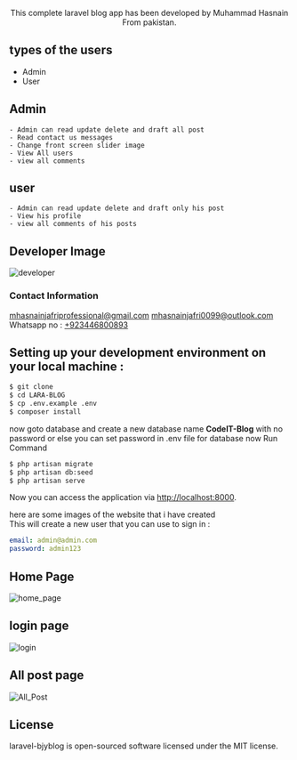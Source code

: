<p align="center">
This complete laravel blog app has been developed by Muhammad Hasnain From pakistan.

## types of the users  

- Admin
- User


## Admin
    - Admin can read update delete and draft all post 
    - Read contact us messages
    - Change front screen slider image 
    - View All users
    - view all comments
## user
    - Admin can read update delete and draft only his post 
    - View his profile
    - view all comments of his posts
    
## Developer Image
![developer](./pubic/images/Developer.jpg)
<br>
### Contact Information
<a href="mailto:mhasnainjafriprofessional@gmail.com" target="_blank">mhasnainjafriprofessional@gmail.com</a>
<a href="mailto:mhasnainjafri0099@outlook.com" target="_blank">mhasnainjafri0099@outlook.com</a>
 Whatsapp no : <a href="https://wa.me/+923446800893?text=Hello Hasnain, " target="_blank">+923446800893</a>


## Setting up your development environment on your local machine :
```bash
$ git clone 
$ cd LARA-BLOG
$ cp .env.example .env
$ composer install

```
now goto database and create a new database name <b>CodeIT-Blog</b> with no password or else you can set password in .env file for database
now Run Command
```bash
$ php artisan migrate 
$ php artisan db:seed
$ php artisan serve
```
Now you can access the application via [http://localhost:8000](http://localhost:8000).

here are some images of the website that i have created  
This will create a new user that you can use to sign in :
```yml
email: admin@admin.com
password: admin123
```

## Home Page

![home_page](./pubic/images/home.jpg)

## login page

![login](./pubic/images/login.jpg)

## All post page   
![All_Post](./pubic/images/post.jpg)


## License

laravel-bjyblog is open-sourced software licensed under the MIT license.

